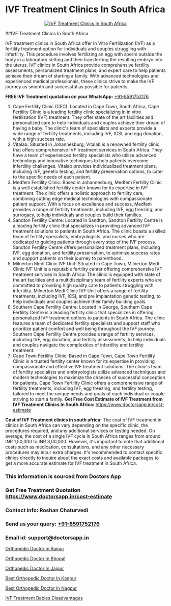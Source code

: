 # IVF Treatment Clinics In South Africa

<p align="center">
  <a href="https://doctorsapp.in/treatment/ivf-treatment">
    <img src="https://doctorsapp.co.in/uploads/treatment_image/ICSI.jpg" alt="IVF Treatment Clinics In South Africa">
  </a>
</p>
##IVF Treatment Clinics In South Africa

IVF treatment clinics in South Africa offer In Vitro Fertilization (IVF) as a fertility treatment option for individuals and couples struggling with infertility. This procedure involves fertilizing an egg with sperm outside the body in a laboratory setting and then transferring the resulting embryo into the uterus. IVF clinics in South Africa provide comprehensive fertility assessments, personalized treatment plans, and expert care to help patients achieve their dream of starting a family. With advanced technologies and experienced medical professionals, these clinics strive to make the IVF journey as smooth and successful as possible for patients.

**FREE IVF Treatment quotation on your WhatsApp:**  [+91-8591752176](https://api.whatsapp.com/send?phone=8591752176)

1) Cape Fertility Clinic (CFC): Located in Cape Town, South Africa, Cape Fertility Clinic is a leading fertility clinic specializing in in vitro fertilization (IVF) treatment. They offer state of the art facilities and personalized care to help individuals and couples achieve their dream of having a baby. The clinic's team of specialists and experts provide a wide range of fertility treatments, including IVF, ICSI, and egg donation, with a high success rate.
2) Vitalab: Situated in Johannesburg, Vitalab is a renowned fertility clinic that offers comprehensive IVF treatment services in South Africa. They have a team of experienced fertility specialists who utilize advanced technology and innovative techniques to help patients overcome infertility challenges. Vitalab provides individualized treatment plans, including IVF, genetic testing, and fertility preservation options, to cater to the specific needs of each patient.
3) Medfem Fertility Clinic: Based in Johannesburg, Medfem Fertility Clinic is a well established fertility center known for its expertise in IVF treatment. The clinic offers a holistic approach to fertility care, combining cutting edge medical technologies with compassionate patient support. With a focus on excellence and success, Medfem provides a range of fertility treatments, including IVF, egg freezing, and surrogacy, to help individuals and couples build their families.
4) Sandton Fertility Centre: Located in Sandton, Sandton Fertility Centre is a leading fertility clinic that specializes in providing advanced IVF treatment solutions to patients in South Africa. The clinic boasts a skilled team of fertility specialists, embryologists, and nurses who are dedicated to guiding patients through every step of the IVF process. Sandton Fertility Centre offers personalized treatment plans, including IVF, egg donation, and fertility preservation, to optimize success rates and support patients on their journey to parenthood.
5) Milnerton Medi Clinic IVF Unit: Situated in Cape Town, Milnerton Medi Clinic IVF Unit is a reputable fertility center offering comprehensive IVF treatment services in South Africa. The clinic is equipped with state of the art facilities and a multidisciplinary team of fertility experts who are committed to providing high quality care to patients struggling with infertility. Milnerton Medi Clinic IVF Unit offers a range of fertility treatments, including IVF, ICSI, and pre implantation genetic testing, to help individuals and couples achieve their family building goals.
6) Southern Cape Fertility Centre: Located in George, Southern Cape Fertility Centre is a leading fertility clinic that specializes in offering personalized IVF treatment options to patients in South Africa. The clinic features a team of dedicated fertility specialists and support staff who prioritize patient comfort and well being throughout the IVF journey. Southern Cape Fertility Centre provides a range of fertility services, including IVF, egg donation, and fertility assessments, to help individuals and couples navigate the complexities of infertility and fertility treatment.
7) Cape Town Fertility Clinic: Based in Cape Town, Cape Town Fertility Clinic is a trusted fertility center known for its expertise in providing compassionate and effective IVF treatment solutions. The clinic's team of fertility specialists and embryologists utilize advanced techniques and modern technologies to maximize the chances of successful conception for patients. Cape Town Fertility Clinic offers a comprehensive range of fertility treatments, including IVF, egg freezing, and fertility testing, tailored to meet the unique needs and goals of each individual or couple striving to start a family.
**Get Free Cost Estimate of IVF Treatment from IVF Treatment Clinics In South Africa:** https://www.doctorsapp.in/cost-estimate

**Cost of IVF Treatment clinics in south africa:**
The cost of IVF treatment in clinics in South Africa can vary depending on the specific clinic, the procedures required, and any additional services or testing needed. On average, the cost of a single IVF cycle in South Africa ranges from around INR 1,50,000 to INR 3,00,000. However, it's important to note that additional costs such as medication, consultations, and any other necessary procedures may incur extra charges. It's recommended to contact specific clinics directly to inquire about the exact costs and available packages to get a more accurate estimate for IVF treatment in South Africa.

### This information is sourced from Doctors App 
### Get Free Treatment Quotation https://www.doctorsapp.in/cost-estimate
### Contact info: Roshan Chaturvedi 
### Send us your query: [+91-8591752176](https://api.whatsapp.com/send?phone=8591752176) 
### Email id: support@doctorsapp.in

[Orthopedic Doctor In Raipur](https://www.linkedin.com/pulse/orthopedic-doctor-raipur-doctorsapp-chittagong-kyfhe?trackingId=GcUY41OIO6HCwef1jXtTfA%3D%3D&lipi=urn%3Ali%3Apage%3Ad_flagship3_company_admin%3BddPc4oDaSTuh6mJcYb9fAg%3D%3D)

[Orthopedic Doctor In Bhopal](https://www.linkedin.com/pulse/orthopedic-doctor-bhopal-knee-replacement-treatment-a2ike?trackingId=PFltbrFis%2F3txpT1RLD9OA%3D%3D&lipi=urn%3Ali%3Apage%3Ad_flagship3_company_admin%3BII%2FSNcWiSiigR90SV5cfEQ%3D%3D)

[Orthopedic Doctor In Jaipur](https://medium.com/@vimalrana22/orthopedic-doctor-in-jaipur-cab5aa22cd63)

[Best Orthopedic Doctor In Kanpur](https://medium.com/@vimalrana22/best-orthopedic-doctor-in-kanpur-29a81a7eb859)

[Best Orthopedic Doctor In Nagpur](https://doctors-apps.github.io/doctorsapp/best-orthopedic-doctor-in-nagpur)

[IVF Treatment Babies Disadvantages](https://doctors-apps.github.io/doctorsapp/ivf-treatment-babies-disadvantages)

